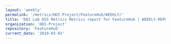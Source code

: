 ```yaml
---
layout: 'weekly'
permalink: '/metrics/HDI-Project/FeatureHub/WEEKLY/'
title: 'DAI Lab OSS Metrics Metrics report for FeatureHub | WEEKLY-REPORT-2019-03-03'
organization: 'HDI-Project'
repository: 'FeatureHub'
current_date: '2019-03-03'
---
```

